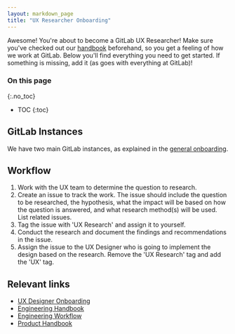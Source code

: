 ```yaml
---
layout: markdown_page
title: "UX Researcher Onboarding"
---
```


Awesome! You're about to become a GitLab UX Researcher!
Make sure you've checked out our [handbook](/handbook) beforehand, so you get a feeling
of how we work at GitLab. Below you'll find everything you need to get started.
If something is missing, add it (as goes with everything at GitLab)!

### On this page
{:.no_toc}

- TOC
{:toc}

## GitLab Instances

We have two main GitLab instances, as explained in the
[general onboarding](/handbook/general-onboarding#gitlab-instances).

## Workflow

1. Work with the UX team to determine the question to research.
2. Create an issue to track the work. The issue should include the question to be researched, the hypothesis, what the impact will be based on how the question is answered, and what research method(s) will be used. List related issues.
3. Tag the issue with 'UX Research' and assign it to yourself.
4. Conduct the research and document the findings and recommendations in the issue.
5. Assign the issue to the UX Designer who is going to implement the design based on the research. Remove the 'UX Research' tag and add the 'UX' tag.

## Relevant links

- [UX Designer Onboarding](/handbook/uxdesigner-onboarding/)
- [Engineering Handbook](/handbook/engineering)
- [Engineering Workflow](/handbook/engineering/workflow)
- [Product Handbook](/handbook/product)
